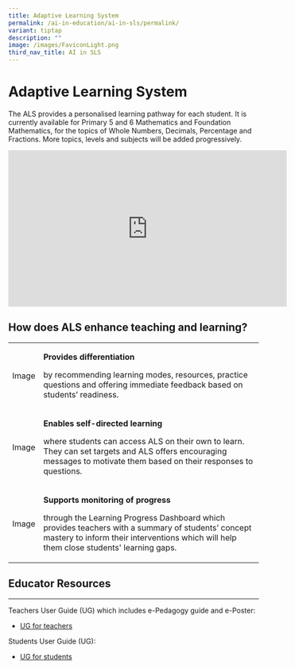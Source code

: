 ```yaml
---
title: Adaptive Learning System
permalink: /ai-in-education/ai-in-sls/permalink/
variant: tiptap
description: ""
image: /images/FaviconLight.png
third_nav_title: AI in SLS
---
```

<h1>Adaptive Learning System</h1>
<p>The ALS provides a&nbsp;personalised&nbsp;learning pathway for&nbsp;each
student. It is currently available for Primary 5 and 6 Mathematics and
Foundation Mathematics, for the topics of Whole Numbers, Decimals, Percentage
and Fractions. More topics, levels and subjects will be added progressively.</p>
<div class="iframe-wrapper">
<iframe height="315" width="560" allowfullscreen="true" frameborder="0" src="https://www.youtube.com/embed/cWkoFG32Aho?si=1jTpNek6x669Rskj"></iframe>
</div>
<h2>How does ALS enhance teaching and learning?</h2>
<table>
<tbody>
<tr>
<td rowspan="1" colspan="1">
<p></p>
<p>Image</p>
</td>
<td rowspan="1" colspan="1">
<p><strong>Provides differentiation</strong>
</p>
<p>by recommending learning modes, resources, practice questions and&nbsp;offering
immediate feedback based on students’ readiness.</p>
</td>
</tr>
<tr>
<td rowspan="1" colspan="1">
<p></p>
<p>Image</p>
</td>
<td rowspan="1" colspan="1">
<p><strong>Enables self-directed learning</strong>
</p>
<p>where students can access ALS on their own to learn. They can set targets
and ALS offers encouraging messages to motivate them based on their responses
to questions.</p>
</td>
</tr>
<tr>
<td rowspan="1" colspan="1">
<p></p>
<p>Image</p>
</td>
<td rowspan="1" colspan="1">
<p><strong>Supports monitoring of progress</strong>
</p>
<p>through the Learning Progress Dashboard which provides teachers with a
summary of students’ concept mastery to inform their interventions which
will help them close students' learning gaps.</p>
</td>
</tr>
</tbody>
</table>
<h2>Educator Resources</h2>
<hr>
<p>Teachers User Guide (UG) which includes e-Pedagogy guide and e-Poster:</p>
<ul>
<li>
<p><a href="https://go.gov.sg/sls-guide-about-als" rel="noopener noreferrer nofollow" target="_blank"><u>UG for teachers</u></a>
</p>
</li>
</ul>
<p>Students User Guide (UG):</p>
<ul>
<li>
<p><a href="https://go.gov.sg/sls-guide-access-als" rel="noopener noreferrer nofollow" target="_blank"><u>UG for students</u></a>
</p>
</li>
</ul>
<p>
<br>
</p>